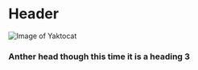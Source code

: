 # Header

![Image of Yaktocat](https://octodex.github.com/images/yaktocat.png)

### Anther head though this time it is a heading 3
